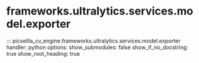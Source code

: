 # frameworks.ultralytics.services.model.exporter

::: picsellia_cv_engine.frameworks.ultralytics.services.model.exporter
    handler: python
    options:
        show_submodules: false
        show_if_no_docstring: true
        show_root_heading: true
